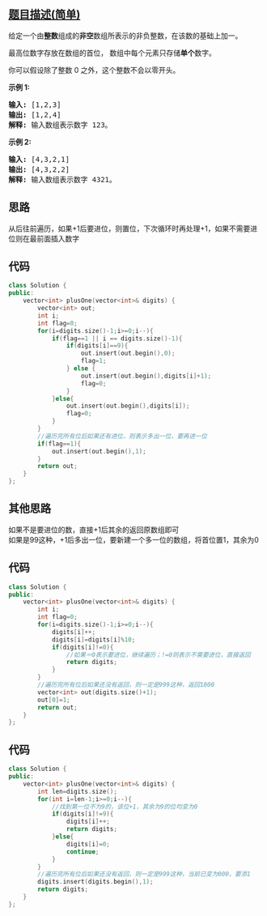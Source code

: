 ## [题目描述(简单)](https://leetcode-cn.com/problems/plus-one/)
<p>给定一个由<strong>整数</strong>组成的<strong>非空</strong>数组所表示的非负整数，在该数的基础上加一。</p>

<p>最高位数字存放在数组的首位， 数组中每个元素只存储<strong>单个</strong>数字。</p>

<p>你可以假设除了整数 0 之外，这个整数不会以零开头。</p>

<p><strong>示例&nbsp;1:</strong></p>

<pre><strong>输入:</strong> [1,2,3]
<strong>输出:</strong> [1,2,4]
<strong>解释:</strong> 输入数组表示数字 123。
</pre>

<p><strong>示例&nbsp;2:</strong></p>

<pre><strong>输入:</strong> [4,3,2,1]
<strong>输出:</strong> [4,3,2,2]
<strong>解释:</strong> 输入数组表示数字 4321。
</pre>

## 思路
从后往前遍历，如果+1后要进位，则置位，下次循环时再处理+1，如果不需要进位则在最前面插入数字

## 代码
```c++
class Solution {
public:
    vector<int> plusOne(vector<int>& digits) {
        vector<int> out;
        int i;
        int flag=0;
        for(i=digits.size()-1;i>=0;i--){
            if(flag==1 || i == digits.size()-1){
                if(digits[i]==9){
                    out.insert(out.begin(),0);
                    flag=1;
                } else {
                    out.insert(out.begin(),digits[i]+1);
                    flag=0;
                }
            }else{
                out.insert(out.begin(),digits[i]);
                flag=0;
            }
        }
        //遍历完所有位后如果还有进位，则表示多出一位，要再进一位
        if(flag==1){
            out.insert(out.begin(),1);
        }
        return out;
    }
};
```
## 其他思路
如果不是要进位的数，直接+1后其余的返回原数组即可  
如果是99这种，+1后多出一位，要新建一个多一位的数组，将首位置1，其余为0

## 代码
```c++
class Solution {
public:
    vector<int> plusOne(vector<int>& digits) {
        int i;
        int flag=0;
        for(i=digits.size()-1;i>=0;i--){
            digits[i]++;
            digits[i]=digits[i]%10;
            if(digits[i]!=0){
                //如果＝0表示要进位，继续遍历；!=0则表示不需要进位，直接返回
                return digits;
            }
        }
        //遍历完所有位后如果还没有返回，则一定是999这种，返回1000
        vector<int> out(digits.size()+1);
        out[0]=1;
        return out;
    }
};
```

## 代码
```c++
class Solution {
public:
    vector<int> plusOne(vector<int>& digits) {
        int len=digits.size();
        for(int i=len-1;i>=0;i--){
            //找到第一位不为9的，该位+1，其余为9的位均变为0
            if(digits[i]!=9){
                digits[i]++;
                return digits;
            }else{
                digits[i]=0;
                continue;
            }
        }
        //遍历完所有位后如果还没有返回，则一定是999这种，当前已变为000，要添1
        digits.insert(digits.begin(),1);
        return digits;
    }
};
```